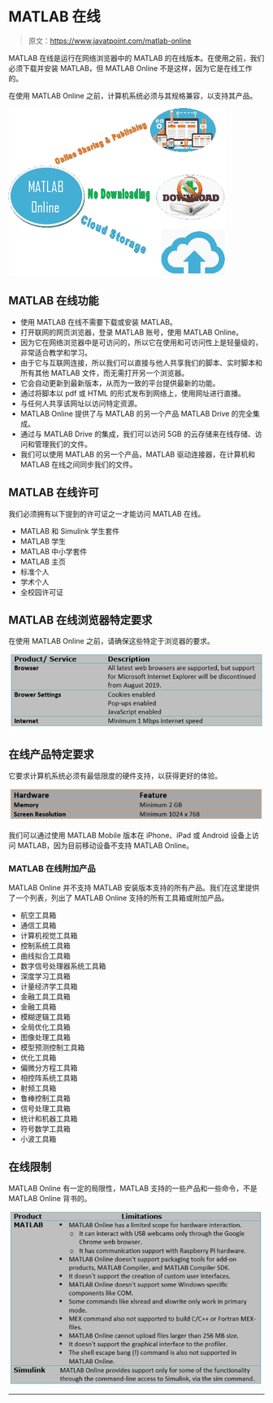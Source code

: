 # MATLAB 在线

> 原文：<https://www.javatpoint.com/matlab-online>

MATLAB 在线是运行在网络浏览器中的 MATLAB 的在线版本。在使用之前，我们必须下载并安装 MATLAB，但 MATLAB Online 不是这样，因为它是在线工作的。

在使用 MATLAB Online 之前，计算机系统必须与其规格兼容，以支持其产品。

![MATLAB Online](img/e5f04aebbbb4c41d2e378f44fd63c603.png)

## MATLAB 在线功能

*   使用 MATLAB 在线不需要下载或安装 MATLAB。
*   打开联网的网页浏览器，登录 MATLAB 账号，使用 MATLAB Online。
*   因为它在网络浏览器中是可访问的，所以它在使用和可访问性上是轻量级的，非常适合教学和学习。
*   由于它与互联网连接，所以我们可以直接与他人共享我们的脚本、实时脚本和所有其他 MATLAB 文件，而无需打开另一个浏览器。
*   它会自动更新到最新版本，从而为一致的平台提供最新的功能。
*   通过将脚本以 pdf 或 HTML 的形式发布到网络上，使用网址进行直播。
*   与任何人共享该网址以访问特定资源。
*   MATLAB Online 提供了与 MATLAB 的另一个产品 MATLAB Drive 的完全集成。
*   通过与 MATLAB Drive 的集成，我们可以访问 5GB 的云存储来在线存储、访问和管理我们的文件。
*   我们可以使用 MATLAB 的另一个产品，MATLAB 驱动连接器，在计算机和 MATLAB 在线之间同步我们的文件。

## MATLAB 在线许可

我们必须拥有以下提到的许可证之一才能访问 MATLAB 在线。

*   MATLAB 和 Simulink 学生套件
*   MATLAB 学生
*   MATLAB 中小学套件
*   MATLAB 主页
*   标准个人
*   学术个人
*   全校园许可证

## MATLAB 在线浏览器特定要求

在使用 MATLAB Online 之前，请确保这些特定于浏览器的要求。

![MATLAB Online](img/aaa932bd1a27d625f9d788974fc783f9.png)

## 在线产品特定要求

它要求计算机系统必须有最低限度的硬件支持，以获得更好的体验。

![MATLAB Online](img/f204466b9c289747c9323c91c25b8950.png)

我们可以通过使用 MATLAB Mobile 版本在 iPhone、iPad 或 Android 设备上访问 MATLAB，因为目前移动设备不支持 MATLAB Online。

### MATLAB 在线附加产品

MATLAB Online 并不支持 MATLAB 安装版本支持的所有产品。我们在这里提供了一个列表，列出了 MATLAB Online 支持的所有工具箱或附加产品。

*   航空工具箱
*   通信工具箱
*   计算机视觉工具箱
*   控制系统工具箱
*   曲线拟合工具箱
*   数字信号处理器系统工具箱
*   深度学习工具箱
*   计量经济学工具箱
*   金融工具工具箱
*   金融工具箱
*   模糊逻辑工具箱
*   全局优化工具箱
*   图像处理工具箱
*   模型预测控制工具箱
*   优化工具箱
*   偏微分方程工具箱
*   相控阵系统工具箱
*   射频工具箱
*   鲁棒控制工具箱
*   信号处理工具箱
*   统计和机器工具箱
*   符号数学工具箱
*   小波工具箱

## 在线限制

MATLAB Online 有一定的局限性，MATLAB 支持的一些产品和一些命令，不是 MATLAB Online 背书的。

![MATLAB Online](img/0ff7ddf73b5f05b9a4eb09264f9e9e11.png)

* * *